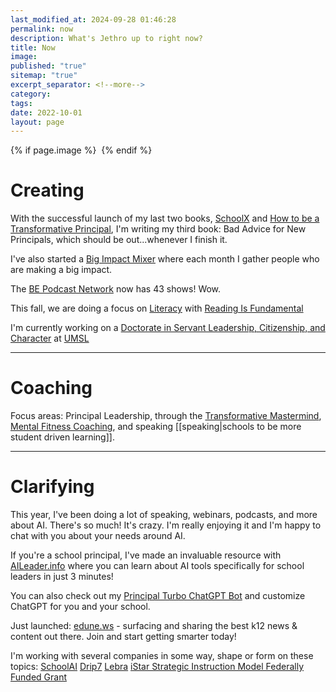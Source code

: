 ```yaml
---
last_modified_at: 2024-09-28 01:46:28
permalink: now
description: What's Jethro up to right now?
title: Now
image: 
published: "true"
sitemap: "true"
excerpt_separator: <!--more-->
category: 
tags: 
date: 2022-10-01
layout: page
---
```



{% if page.image %} <img src="{{ page.image }}" alt=""> {% endif %}
# Creating

With the successful launch of my last two books, [SchoolX][0] and [How to be a Transformative Principal][1], I'm writing my third book: Bad Advice for New Principals, which should be out...whenever I finish it. 

I've also started a [Big Impact Mixer](https://bigimpactmixer.com) where each month I gather people who are making a big impact. 

The [BE Podcast Network][2] now has 43 shows! Wow. 

This fall, we are doing a focus on [Literacy](https://literacy.bepodcast.network) with [Reading Is Fundamental](https://rif.org)

I'm currently working on a [Doctorate in Servant Leadership, Citizenship, and Character](https://publish.obsidian.md/jethro/edd_home) at [UMSL](https://umsl.edu)

- - -

# Coaching

Focus areas: Principal Leadership, through the [Transformative Mastermind][4], [Mental Fitness Coaching][5], and speaking [[speaking|schools to be more student driven learning]]. 

- - -

# Clarifying

This year, I've been doing a lot of speaking, webinars, podcasts, and more about AI. There's so much! It's crazy. I'm really enjoying it and I'm happy to chat with you about your needs around AI. 

If you're a school principal, I've made an invaluable resource with [AILeader.info][7] where you can learn about AI tools specifically for school leaders in just 3 minutes! 

You can also check out my [Principal Turbo ChatGPT Bot][8] and customize ChatGPT for you and your school.

Just launched: [edune.ws][9] - surfacing and sharing the best k12 news & content out there. Join and start getting smarter today!

I'm working with several companies in some way, shape or form on these topics: 
[SchoolAI](https://schoolai.com)
[Drip7](https://drip7.com)
[Lebra](https://Lebrahq.com)
[iStar Strategic Instruction Model Federally Funded Grant](https://sim.ku.edu/sim-reading-programs)




[0]: https://amzn.to/34j8fOT
[1]: https://amzn.to/3r1MD8O
[2]: https://bepodcast.network/
[3]: https://transformativeprincipal.org/summer-of-ai
[4]: http://jethrojones.com/mastermind
[5]: https://transformative-principal.ck.page/products/mental-fitness-coaching
[7]: https://aileader.info/
[8]: https://ruckusmakers.substack.com?utm_source=navbar&utm_medium=web&r=ac8cl
[9]: https://edune.ws
[10]: https://bepodcast.network
[11]: https://transformativeprincipal.transistor.fm/summer-of-ai